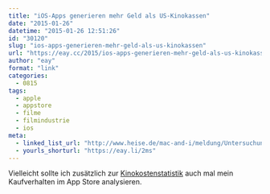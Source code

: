 ```yaml
---
title: "iOS-Apps generieren mehr Geld als US-Kinokassen"
date: "2015-01-26"
datetime: "2015-01-26 12:51:26"
id: "30120"
slug: "ios-apps-generieren-mehr-geld-als-us-kinokassen"
url: "https://eay.cc/2015/ios-apps-generieren-mehr-geld-als-us-kinokassen/"
author: "eay"
format: "link"
categories:
  - 0815
tags:
  - apple
  - appstore
  - filme
  - filmindustrie
  - ios
meta:
  - linked_list_url: "http://www.heise.de/mac-and-i/meldung/Untersuchung-iOS-Apps-generieren-mehr-Geld-als-US-Kinokassen-2528393.html"
  - yourls_shorturl: "https://eay.li/2ms"
---
```


Vielleicht sollte ich zusätzlich zur [Kinokostenstatistik](//eay.cc/2014/kinostatistik-2014/) auch mal mein Kaufverhalten im App Store analysieren.

